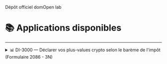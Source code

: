 Dépôt officiel domOpen lab

# 📚 Applications disponibles

---

<details closed>

<summary>📊 DI-3000 — Déclarer vos plus-values crypto selon le barème de l'impôt (Formulaire 2086 - 3N)</summary>

---

**DI-3000** est une interface locale pour :

- 📥 Charger un fichier CSV (testé avec : bitpanda)
- 🔁 Appliquer la méthode **FIFO** pour les ventes de crypto
- 🧾 Générer automatiquement les lignes fiscales du **formulaire 2086 (3N)**
- 📊 Simuler votre impôt via un **barème progressif modifiable**
- 📤 Exporter les résultats au format **CSV français**
- 👨‍💻 Accéder au **code source** depuis l’interface

---

<details closed>
<summary>Installation sous Windows 10-11</summary>

#### 🧰 1. Avoir d'installé Python 3.10+

1. Appuyez sur **Win + X** et choisissez **Terminal (administrateur)**.
2. Tapez cette commande pour télécharger et installer Python :
   ```powershell
   Start-Process "https://www.python.org/ftp/python/3.12.2/python-3.12.2-amd64.exe"
   ```

Pendant l'installation, cochez ✅ **"Add Python to PATH"**

---

#### 📁 2. Accéder au dossier de l'application

- Cliquez avec le **bouton droit** sur le dossier contenant `declarateur-d-impot-3000.py`  
- Choisissez **"Copier comme chemin d’accès"**
- Ouvrez le **Terminal (administrateur)**, tapez cd suivi d'un espace et collez votre chemin :

```bash
cd "C:\Users\votre_nom\Chemin\vers\le\dossier"
```

---

#### 📦 3. Installer les dépendances

- Dans la même fenêtre copier puis coller la commande suivante : 

```bash
pip install streamlit pandas
```

---

#### ▶️ 4. Lancer l’application

- Et toujours dans la même fenêtre copier puis coller la commande suivante :

```bash
streamlit run declarateur-d-impot-3000.py
```

Cela ouvre automatiquement une page dans votre navigateur à l’adresse `http://localhost:8501`.

---

</details>

---

## 📜 Licence

Projets open source — librement modifiable, redistribuable et utilisable.

---

</details>
